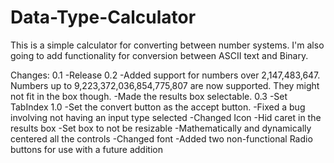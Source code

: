 Data-Type-Calculator
====================

This is a simple calculator for converting between number systems. I'm also going to add functionality for conversion between ASCII text and Binary.

Changes:
0.1
-Release
0.2
-Added support for numbers over 2,147,483,647. Numbers up to 9,223,372,036,854,775,807 are now supported. They might not fit in the box though. 
-Made the results box selectable.
0.3
-Set TabIndex
1.0
-Set the convert button as the accept button.
-Fixed a bug involving not having an input type selected
-Changed Icon
-Hid caret in the results box
-Set box to not be resizable
-Mathematically and dynamically centered all the controls
-Changed font
-Added two non-functional Radio buttons for use with a future addition
